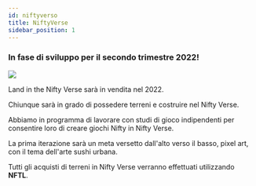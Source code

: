 ```yaml
---
id: niftyverso
title: NiftyVerse
sidebar_position: 1
---
```


### In fase di sviluppo per il secondo trimestre 2022!

![](/img/niftyverse-snarfy.gif)

Land in the Nifty Verse sarà in vendita nel 2022.

Chiunque sarà in grado di possedere terreni e costruire nel Nifty Verse.

Abbiamo in programma di lavorare con studi di gioco indipendenti per consentire loro di creare giochi Nifty in Nifty Verse.

La prima iterazione sarà un meta versetto dall'alto verso il basso, pixel art, con il tema dell'arte sushi urbana.

Tutti gli acquisti di terreni in Nifty Verse verranno effettuati utilizzando **NFTL**.
